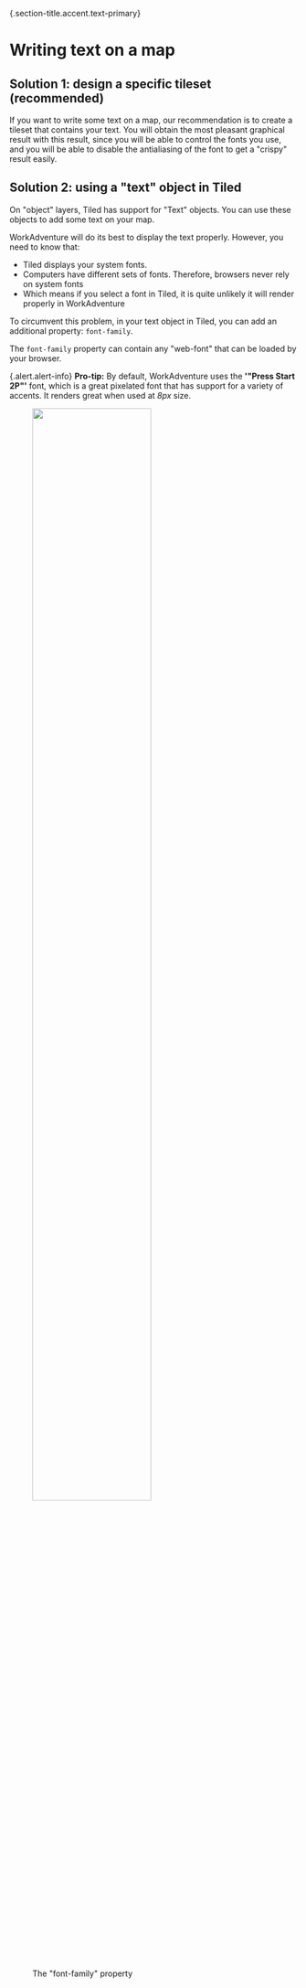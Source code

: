 {.section-title.accent.text-primary}
# Writing text on a map

## Solution 1: design a specific tileset (recommended)

If you want to write some text on a map, our recommendation is to create a tileset that contains
your text. You will obtain the most pleasant graphical result with this result, since you will be able
to control the fonts you use, and you will be able to disable the antialiasing of the font to get a 
"crispy" result easily.

## Solution 2: using a "text" object in Tiled

On "object" layers, Tiled has support for "Text" objects. You can use these objects to add some
text on your map.

WorkAdventure will do its best to display the text properly. However, you need to know that:

- Tiled displays your system fonts.
- Computers have different sets of fonts. Therefore, browsers never rely on system fonts
- Which means if you select a font in Tiled, it is quite unlikely it will render properly in WorkAdventure

To circumvent this problem, in your text object in Tiled, you can add an additional property: `font-family`.

The `font-family` property can contain any "web-font" that can be loaded by your browser.

{.alert.alert-info}
**Pro-tip:** By default, WorkAdventure uses the **'"Press Start 2P"'** font, which is a great pixelated
font that has support for a variety of accents. It renders great when used at *8px* size.

<div>
    <figure class="figure">
        <img src="https://workadventu.re/img/docs/text-object.png" class="figure-img img-fluid rounded" alt="" style="width: 70%" />
        <figcaption class="figure-caption">The "font-family" property</figcaption>
    </figure>
</div>
